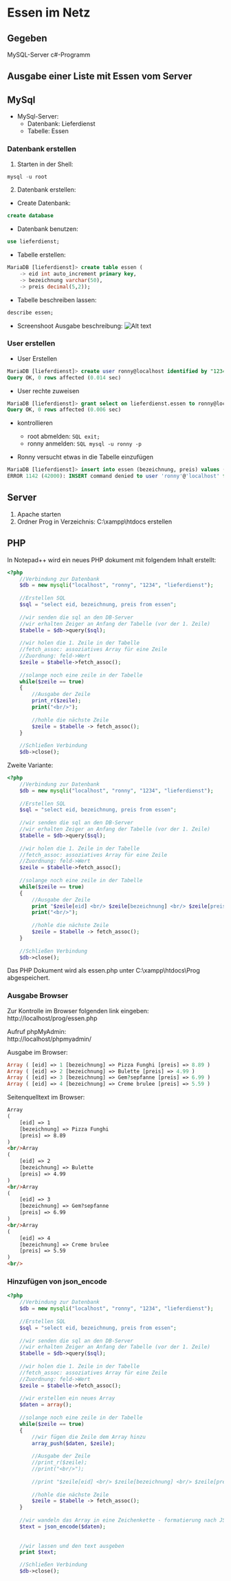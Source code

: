 # Essen im Netz

## Gegeben
MySQL-Server
c#-Programm

## Ausgabe einer Liste mit Essen vom Server

## MySql

+ MySql-Server:
    + Datenbank:    Lieferdienst
    + Tabelle:      Essen 

### Datenbank erstellen
1. Starten in der Shell:
```SQL 
mysql -u root
```

2. Datenbank erstellen:
+ Create Datenbank:  
 ```SQL 
 create database
 ```
+ Datenbank benutzen:       
```SQL 
use lieferdienst;
```
+ Tabelle erstellen:
```SQL
MariaDB [lieferdienst]> create table essen (
    -> eid int auto_increment primary key,
    -> bezeichnung varchar(50),
    -> preis decimal(5,2));
```
+ Tabelle beschreiben lassen:
```SQL
describe essen;
```
+ Screenshoot Ausgabe beschreibung: 
![Alt text](./img/mysql.PNG)

### User erstellen
+ User Erstellen
```SQL
MariaDB [lieferdienst]> create user ronny@localhost identified by "1234";
Query OK, 0 rows affected (0.014 sec)
```
+ User rechte zuweisen
```SQL
MariaDB [lieferdienst]> grant select on lieferdienst.essen to ronny@localhost;
Query OK, 0 rows affected (0.006 sec)
```
+ kontrollieren 
    + root abmelden: ```SQL exit; ```
    + ronny anmelden: ```SQL mysql -u ronny -p ```

+ Ronny versucht etwas in die Tabelle einzufügen
```SQL
MariaDB [lieferdienst]> insert into essen (bezeichnung, preis) values ("Kartoffelbrei mit zwiebeln", 12.99);
ERROR 1142 (42000): INSERT command denied to user 'ronny'@'localhost' for table 'essen'
```

## Server
1. Apache starten
2. Ordner Prog in Verzeichnis: C:\xampp\htdocs erstellen 

## PHP
In Notepad++ wird ein neues PHP dokument mit folgendem Inhalt erstellt:

```php
<?php
	//Verbindung zur Datenbank
	$db = new mysqli("localhost", "ronny", "1234", "lieferdienst");
	
	//Erstellen SQL
	$sql = "select eid, bezeichnung, preis from essen";
	
	//wir senden die sql an den DB-Server
	//wir erhalten Zeiger an Anfang der Tabelle (vor der 1. Zeile)
	$tabelle = $db->query($sql);
	
	//wir holen die 1. Zeile in der Tabelle
	//fetch_assoc: assoziatives Array für eine Zeile
	//Zuordnung: feld->Wert
	$zeile = $tabelle->fetch_assoc();
	
	//solange noch eine zeile in der Tabelle
	while($zeile == true)
	{
		//Ausgabe der Zeile
		print_r($zeile);
		print("<br/>");
		
		//hohle die nächste Zeile
		$zeile = $tabelle -> fetch_assoc();
	}
	
	//Schließen Verbindung
	$db->close();
```

Zweite Variante:
```php
<?php
	//Verbindung zur Datenbank
	$db = new mysqli("localhost", "ronny", "1234", "lieferdienst");
	
	//Erstellen SQL
	$sql = "select eid, bezeichnung, preis from essen";
	
	//wir senden die sql an den DB-Server
	//wir erhalten Zeiger an Anfang der Tabelle (vor der 1. Zeile)
	$tabelle = $db->query($sql);
	
	//wir holen die 1. Zeile in der Tabelle
	//fetch_assoc: assoziatives Array für eine Zeile
	//Zuordnung: feld->Wert
	$zeile = $tabelle->fetch_assoc();
	
	//solange noch eine zeile in der Tabelle
	while($zeile == true)
	{
		//Ausgabe der Zeile
		print "$zeile[eid] <br/> $zeile[bezeichnung] <br/> $zeile[preis] <br/> <br/>";
		print("<br/>");
		
		//hohle die nächste Zeile
		$zeile = $tabelle -> fetch_assoc();
	}
	
	//Schließen Verbindung
	$db->close();
```
Das PHP Dokument wird als essen.php unter C:\xampp\htdocs\Prog abgespeichert.

### Ausgabe Browser
Zur Kontrolle im Browser folgenden link eingeben:  
http://localhost/prog/essen.php

Aufruf phpMyAdmin:  
http://localhost/phpmyadmin/


Ausgabe im Browser:
```PHP
Array ( [eid] => 1 [bezeichnung] => Pizza Funghi [preis] => 8.89 )
Array ( [eid] => 2 [bezeichnung] => Bulette [preis] => 4.99 )
Array ( [eid] => 3 [bezeichnung] => Gem?sepfanne [preis] => 6.99 )
Array ( [eid] => 4 [bezeichnung] => Creme brulee [preis] => 5.59 )
```

Seitenquelltext im Browser:
```html
Array
(
    [eid] => 1
    [bezeichnung] => Pizza Funghi
    [preis] => 8.89
)
<br/>Array
(
    [eid] => 2
    [bezeichnung] => Bulette
    [preis] => 4.99
)
<br/>Array
(
    [eid] => 3
    [bezeichnung] => Gem?sepfanne
    [preis] => 6.99
)
<br/>Array
(
    [eid] => 4
    [bezeichnung] => Creme brulee
    [preis] => 5.59
)
<br/>
```

### Hinzufügen von json_encode

```php
<?php
	//Verbindung zur Datenbank
	$db = new mysqli("localhost", "ronny", "1234", "lieferdienst");
	
	//Erstellen SQL
	$sql = "select eid, bezeichnung, preis from essen";
	
	//wir senden die sql an den DB-Server
	//wir erhalten Zeiger an Anfang der Tabelle (vor der 1. Zeile)
	$tabelle = $db->query($sql);
	
	//wir holen die 1. Zeile in der Tabelle
	//fetch_assoc: assoziatives Array für eine Zeile
	//Zuordnung: feld->Wert
	$zeile = $tabelle->fetch_assoc();
	
	//wir erstellen ein neues Array
	$daten = array();
	
	//solange noch eine zeile in der Tabelle
	while($zeile == true)
	{
		//wir fügen die Zeile dem Array hinzu
		array_push($daten, $zeile);
		
		//Ausgabe der Zeile
		//print_r($zeile);
		//print("<br/>");
		
		//print "$zeile[eid] <br/> $zeile[bezeichnung] <br/> $zeile[preis] <br/> <br/>";
		
		//hohle die nächste Zeile
		$zeile = $tabelle -> fetch_assoc();
	}
	
	//wir wandeln das Array in eine Zeichenkette - formatierung nach JSON - um
	$text = json_encode($daten);
	
	
	//wir lassen und den text ausgeben
	print $text;

	//Schließen Verbindung
	$db->close();
```
